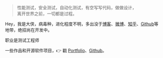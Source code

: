 > 性能测试，安全测试，自动化测试，有空写写代码，做做设计，  
> 离开世界之前，一切都是过程。

Hey，我是大侠，病毒种，进化程度不明，多出没于[博客](http://evis.club)、[微博](https://weibo.com/colin888888)、[知乎](https://www.zhihu.com/people/colin888888/)、[Github](http://github.com/z740493980)等地带，绝招尚在开发中。

职业是测试工程师

一些作品和开源软件项目，👉 戳 [Portfolio](/portfolio)、[Github](http://github.com/z740493980)。 
